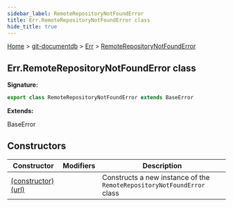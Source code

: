 ```yaml
---
sidebar_label: RemoteRepositoryNotFoundError
title: Err.RemoteRepositoryNotFoundError class
hide_title: true
---
```


[Home](./index.md) &gt; [git-documentdb](./git-documentdb.md) &gt; [Err](./git-documentdb.err.md) &gt; [RemoteRepositoryNotFoundError](./git-documentdb.err.remoterepositorynotfounderror.md)

## Err.RemoteRepositoryNotFoundError class


<b>Signature:</b>

```typescript
export class RemoteRepositoryNotFoundError extends BaseError 
```
<b>Extends:</b>

BaseError

## Constructors

|  Constructor | Modifiers | Description |
|  --- | --- | --- |
|  [(constructor)(url)](./git-documentdb.err.remoterepositorynotfounderror._constructor_.md) |  | Constructs a new instance of the <code>RemoteRepositoryNotFoundError</code> class |

